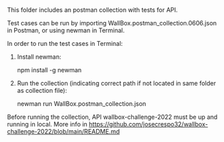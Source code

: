 This folder includes an postman collection with tests for API.

Test cases can be run by importing WallBox.postman_collection.0606.json in Postman, or using newman in Terminal.

In order to run the test cases in Terminal:

1. Install newman:


    npm install -g newman


2. Run the collection (indicating correct path if not located in same folder as collection file):

    newman run WallBox.postman_collection.json


Before running the collection, API wallbox-challenge-2022 must be up and running in local.
More info in https://github.com/josecrespo32/wallbox-challenge-2022/blob/main/README.md